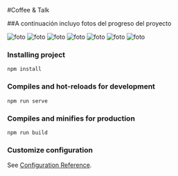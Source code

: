 #Coffee & Talk

##A continuación incluyo fotos del progreso del proyecto

![foto](https://github.com/Marioblancocid/HABProject/blob/master/Frontend%20Project%20(Entrega%203%20-%20VueJS)/im%C3%A1genes%20frontend%20proyecto/2.png)
![foto](https://github.com/Marioblancocid/HABProject/blob/master/Frontend%20Project%20(Entrega%203%20-%20VueJS)/im%C3%A1genes%20frontend%20proyecto/3.png)
![foto](https://github.com/Marioblancocid/HABProject/blob/master/Frontend%20Project%20(Entrega%203%20-%20VueJS)/im%C3%A1genes%20frontend%20proyecto/4.png)
![foto](https://github.com/Marioblancocid/HABProject/blob/master/Frontend%20Project%20(Entrega%203%20-%20VueJS)/im%C3%A1genes%20frontend%20proyecto/5.png)
![foto](https://github.com/Marioblancocid/HABProject/blob/master/Frontend%20Project%20(Entrega%203%20-%20VueJS)/im%C3%A1genes%20frontend%20proyecto/6.png)
![foto](https://github.com/Marioblancocid/HABProject/blob/master/Frontend%20Project%20(Entrega%203%20-%20VueJS)/im%C3%A1genes%20frontend%20proyecto/7.png)
![foto](https://github.com/Marioblancocid/HABProject/blob/master/Frontend%20Project%20(Entrega%203%20-%20VueJS)/im%C3%A1genes%20frontend%20proyecto/8.png)

### Installing project
```
npm install
```

### Compiles and hot-reloads for development
```
npm run serve
```

### Compiles and minifies for production
```
npm run build
```

### Customize configuration
See [Configuration Reference](https://cli.vuejs.org/config/).

